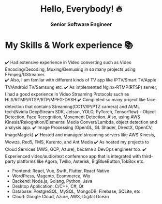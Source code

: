 <h1 align="center"> Hello, Everybody! 🔥 </h1> 
<h3 align="center"> Senior Software Engineer </h3>

# My Skills & Work experience 📚

✔️ Had extensive experience in Video converting such as Video Encoding/Decoding, Muxing/Demuxing in so many projects using FFmpeg/GStreamer.\
✔️ Also, I am familar with different kinds of TV app like IPTV/Smart TV/Apple TV/Android TV/Samsung etc.
✔️ As implemented Nginx-RTMP(RTSP) server, I had a good experience in Video Streaming Protocols such as HLS/RTMP/RTSP/RTP/MPEG-DASH
✔️ Completed so many project like face detection that contains Streaming(CCTV/IP/PTZ camera) and AI/ML tech(Nvidia DeepStream SDK, Jetson, YOLO, PyTorch, Tensorflow) - Object Detection, Face Recognition, Movement Detection.
Also, using AWS Kinesis/Rekognition/Elemental Media Convert/Lambda, object detection and analysis app.
✔️ Image Processing (OpenGL, GL Shader, DirectX, OpenCV, ImageMagick)
✔️ Hosted and managed streaming servers like AWS Kinesis, Wowza, Red5, FMS, Kurento, and Ant Media
✔️ As hosted my projects to Cloud Services (AWS, GCP, Azure), became a DevOps engineer too.
✔️ Experienced video/audio/text conference app that is integrated with third-party platforms like Agora, Twilio, Asterisk, BigBlueButton,TokBox etc.

- Frontend: React, Vue, Swift, Flutter, React Native
- WordPress, Magento, Ecommerce, Wix
- Backend: Node.js, Golang, Python, Java
- Desktop Application: C/C++, C#, Qt
- Database: PostgreSQL, MySQL, MongoDB, Firebase, SQLite, etc
- Cloud: Google Cloud, Azure, AWS, Digital Ocean

